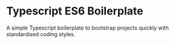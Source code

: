 # Typescript ES6 Boilerplate

A simple Typescript boilerplate to bootstrap projects quickly with standardised coding styles.
